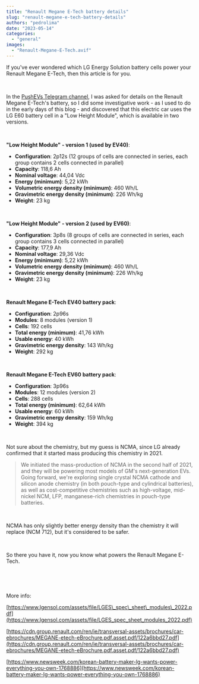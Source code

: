 ```yaml
---
title: "Renault Megane E-Tech battery details"
slug: "renault-megane-e-tech-battery-details"
authors: "pedrolima"
date: "2023-05-14"
categories: 
  - "general"
images: 
  - "Renault-Megane-E-Tech.avif"
---
```


If you've ever wondered which LG Energy Solution battery cells power your Renault Megane E-Tech, then this article is for you.

 

In the [PushEVs Telegram channel](https://t.me/pushevs), I was asked for details on the Renault Megane E-Tech's battery, so I did some investigative work - as I used to do in the early days of this blog - and discovered that this electric car uses the LG E60 battery cell in a "Low Height Module", which is available in two versions.

 

**"Low Height Module" - version 1 (used by EV40)**:

- **Configuration**: 2p12s (12 groups of cells are connected in series, each group contains 2 cells connected in parallel)
- **Capacity**: 118,6 Ah
- **Nominal voltage**: 44,04 Vdc
- **Energy (minimum)**: 5,22 kWh
- **Volumetric energy density (minimum)**: 460 Wh/L
- **Gravimetric energy density (minimum)**: 226 Wh/kg
- **Weight**: 23 kg

 

**"Low Height Module" - version 2 (used by EV60)**:

- **Configuration**: 3p8s (8 groups of cells are connected in series, each group contains 3 cells connected in parallel)
- **Capacity**: 177,9 Ah
- **Nominal voltage**: 29,36 Vdc
- **Energy (minimum)**: 5,22 kWh
- **Volumetric energy density (minimum)**: 460 Wh/L
- **Gravimetric energy density (minimum)**: 226 Wh/kg
- **Weight**: 23 kg

 

**Renault Megane E-Tech EV40 battery pack**:

- **Configuration**: 2p96s
- **Modules**: 8 modules (version 1)
- **Cells**: 192 cells
- **Total energy (minimum)**: 41,76 kWh
- **Usable energy**: 40 kWh
- **Gravimetric energy density**: 143 Wh/kg
- **Weight**: 292 kg

 

**Renault Megane E-Tech EV60 battery pack**:

- **Configuration**: 3p96s
- **Modules**: 12 modules (version 2)
- **Cells**: 288 cells
- **Total energy (minimum)**: 62,64 kWh
- **Usable energy**: 60 kWh
- **Gravimetric energy density**: 159 Wh/kg
- **Weight**: 394 kg

 

Not sure about the chemistry, but my guess is NCMA, since LG already confirmed that it started mass producing this chemistry in 2021.

> We initiated the mass-production of NCMA in the second half of 2021, and they will be powering most models of GM's next-generation EVs. Going forward, we're exploring single crystal NCMA cathode and silicon anode chemistry (in both pouch-type and cylindrical batteries), as well as cost-competitive chemistries such as high-voltage, mid-nickel NCM, LFP, manganese-rich chemistries in pouch-type batteries.

 

NCMA has only slightly better energy density than the chemistry it will replace (NCM 712), but it's considered to be safer.

 

So there you have it, now you know what powers the Renault Megane E-Tech.

 

 

More info:

[https://www.lgensol.com/assets/file/LGES\_spec\_sheet\_modules\_2022.pdf](https://www.lgensol.com/assets/file/LGES_spec_sheet_modules_2022.pdf)

[https://cdn.group.renault.com/ren/ie/transversal-assets/brochures/car-ebrochures/MEGANE-etech-eBrochure.pdf.asset.pdf/122a6bbd27.pdf](https://cdn.group.renault.com/ren/ie/transversal-assets/brochures/car-ebrochures/MEGANE-etech-eBrochure.pdf.asset.pdf/122a6bbd27.pdf)

[https://www.newsweek.com/korean-battery-maker-lg-wants-power-everything-you-own-1768886](https://www.newsweek.com/korean-battery-maker-lg-wants-power-everything-you-own-1768886)
